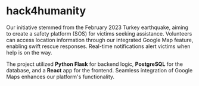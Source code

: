 # hack4humanity
Our initiative stemmed from the February 2023 Turkey earthquake, aiming to create a safety platform (SOS) for victims seeking assistance. Volunteers can access location information through our integrated Google Map feature, enabling swift rescue responses. Real-time notifications alert victims when help is on the way.

The project utilized **Python Flask** for backend logic, **PostgreSQL** for the database, and a **React** app for the frontend. Seamless integration of Google Maps enhances our platform's functionality.
